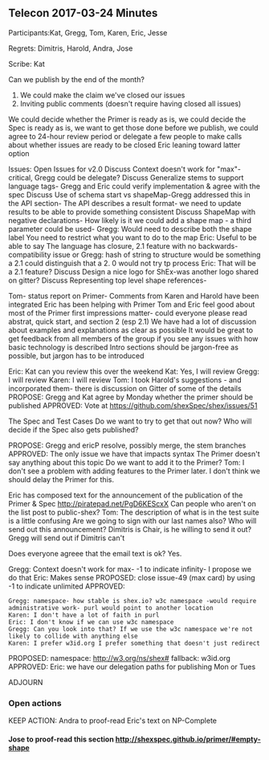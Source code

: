 

## Telecon 2017-03-24 Minutes

Participants:Kat, Gregg, Tom, Karen, Eric, Jesse
    
Regrets: Dimitris, Harold, Andra, Jose

Scribe: Kat 

Can we publish by the end of the month?
1. We could make the claim we've closed our issues
2. Inviting public comments (doesn't require having closed all issues)

We could decide whether the Primer is ready as is, we could decide the Spec is ready as is, we want to get those done before we publish, we could agree to 24-hour review period or
delegate a few people to make calls about whether issues are ready to be closed
Eric leaning toward latter option

Issues:
    Open Issues for v2.0
Discuss Context doesn't work for "max"-
critical, Gregg could be delegate? 
Discuss Generalize stems to support language tags- Gregg and Eric could verify implementation & agree with the spec
Discuss Use of schema start vs shapeMap-Gregg addressed this in the API section-
The API describes a result format- we need to update results to be able to provide something consistent
Discuss ShapeMap with negative declarations- How likely is it we could add a shape map - a third parameter could be used- 
Gregg: Would need to describe both the shape label 
You need to restrict what you want to do to the map
Eric: Useful to be able to say The language has closure, 2.1 feature with no backwards-compatibility issue or
Gregg: hash of string to structure would be something a 2.1 could distinguish that a 2. 0 would not try tp process
Eric: That will be a 2.1 feature?
 Discuss Design a nice logo for ShEx-was another logo shared on gitter? 
Discuss Representing top level shape references-

Tom- status report on Primer-
Comments from Karen and Harold have been integrated
Eric has been helping with Primer
Tom and Eric feel good about most of the Primer
first impressions matter- could everyone please read abstrat, quick start, and section 2 (esp 2.1)
We have had a lot of discussion about examples and explanations as clear as possible
It would be great to get feedback from all members of the group if you see any issues with how basic technology is described
Intro sections should be jargon-free as possible, but jargon has to be introduced

Eric: Kat can you review this over the weekend
Kat: Yes, I will review
Gregg: I will review
Karen: I will review
Tom: I took Harold's suggestions - and incorporated them- there is discussion on Gitter of some of the details
PROPOSE: Gregg and Kat agree by Monday whether the primer should be published
APPROVED: 
    Vote at https://github.com/shexSpec/shex/issues/51

The Spec and Test Cases
Do we want to try to get that out now?
Who will decide if the Spec also gets published?

PROPOSE: Gregg and ericP resolve, possibly merge, the stem branches
APPROVED:
The only issue we have that impacts syntax 
The Primer doesn't say anything about this topic
Do we want to add it to the Primer?
Tom: I don't see a problem with adding features to the Primer later. I don't think we should delay the Primer for this. 

Eric has composed text for the announcement of the publication of the Primer & Spec
http://piratepad.net/PgD6KEScxX
Can people who aren't on the list post to public-shex?
Tom: The description of what is in the test suite is a little confusing
Are we going to sign with our last names also?
Who will send out this announcement? Dimitris is Chair, is he willing to send it out?
Gregg will send out if Dimitris can't

Does everyone agreee that the email text is ok? Yes.

Gregg: Context doesn't work for max- -1 to indicate infinity- I propose we do that
Eric: Makes sense
PROPOSED: close issue-49 (max card) by using -1 to indicate unlimited
APPROVED:
    
    Gregg: namespace- how stable is shex.io? w3c namespace -would require administrative work- purl would point to another location
    Karen: I don't have a lot of faith in purl
    Eric: I don't know if we can use w3c namespace
    Gregg: Can you look into that? If we use the w3c namespace we're not likely to collide with anything else
    Karen: I prefer w3id.org I prefer something that doesn't just redirect
     
PROPOSED: namespace: http://w3.org/ns/shex# fallback: w3id.org
APPROVED:
Eric: we have our delegation paths for publishing Mon or Tues

ADJOURN

### Open actions

KEEP ACTION: Andra to proof-read Eric's text on NP-Complete


#### Jose to proof-read this section http://shexspec.github.io/primer/#empty-shape
